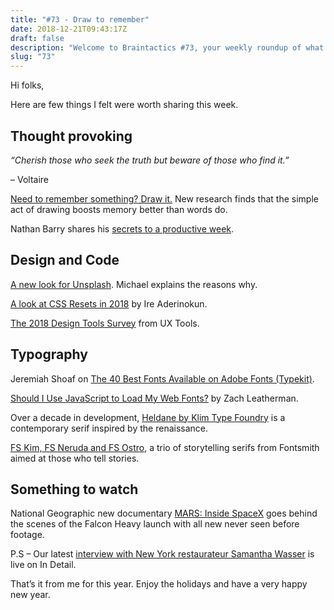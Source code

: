 ```yaml
---
title: "#73 - Draw to remember"
date: 2018-12-21T09:43:17Z
draft: false
description: "Welcome to Braintactics #73, your weekly roundup of what’s happening in design, code and typography."
slug: "73"
---
```


Hi folks,

Here are few things I felt were worth sharing this week.

## Thought provoking

_“Cherish those who seek the truth but beware of those who find it.”_

– Voltaire

[Need to remember something? Draw it.](https://www.fastcompany.com/90278940/need-to-remember-something-draw-it) New research finds that the simple act of drawing boosts memory better than words do.

Nathan Barry shares his [secrets to a productive week](https://nathanbarry.com/secrets-productive-week/).

## Design and Code

[A new look for Unsplash](https://medium.com/unsplash/a-new-logo-for-unsplash-6f4b1e4e5241). Michael explains the reasons why.

[A look at CSS Resets in 2018](https://bitsofco.de/a-look-at-css-resets-in-2018/) by Ire Aderinokun.

[The 2018 Design Tools Survey](https://uxtools.co/survey-2018) from UX Tools.

## Typography

Jeremiah Shoaf on [The 40 Best Fonts Available on Adobe Fonts (Typekit)](https://www.typewolf.com/adobe-fonts).

[Should I Use JavaScript to Load My Web Fonts?](https://www.filamentgroup.com/lab/js-web-fonts.html) by Zach Leatherman.

Over a decade in development, [Heldane by Klim Type Foundry](https://klim.co.nz/blog/heldane-design-information/) is a contemporary serif inspired by the renaissance.

[FS Kim, FS Neruda and FS Ostro](https://www.fontsmith.com/blog/2018/11/26/introducing-a-trio-of-sophisticated-storytelling-serifs), a trio of storytelling serifs from Fontsmith aimed at those who tell stories.

## Something to watch

National Geographic new documentary [MARS: Inside SpaceX](https://www.youtube.com/watch?v=nwHC5UT6MQ4) goes behind the scenes of the Falcon Heavy launch with all new never seen before footage.

P.S – Our latest [interview with New York restaurateur Samantha Wasser](https://indtl.com/interview/the-new-york-restauranteur-who-likes-to-mix-costume-and-fine-jewellery) is live on In Detail.

That’s it from me for this year. Enjoy the holidays and have a very happy new year.
